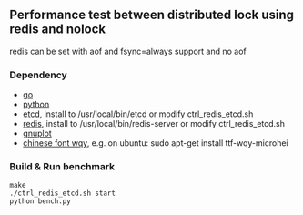 
## Performance test between distributed lock using redis and nolock

redis can be set with aof and fsync=always support and no aof

### Dependency

* [go](https://golang.org/)
* [python](https://www.python.org/)
* [etcd](https://github.com/coreos/etcd), install to /usr/local/bin/etcd or modify ctrl_redis_etcd.sh
* [redis](http://redis.io), install to /usr/local/bin/redis-server or modify ctrl_redis_etcd.sh
* [gnuplot](http://www.gnuplot.info/)
* [chinese font wqy](http://wenq.org/wqy2/index.cgi), e.g. on ubuntu: sudo apt-get install ttf-wqy-microhei

### Build & Run benchmark

    make
    ./ctrl_redis_etcd.sh start
    python bench.py

